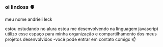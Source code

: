 ### oi lindoss 🫀

meu nome andrieli leck

estou estudando no alura
estou me desenvolvendo na linguagem javascript 
utilizo esse espaço para minha organizaçâo e compartilhamento dos meus projetos desenvolvidos
-você pode entrar em contato comigo 📫





  
  
  
  


